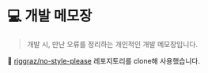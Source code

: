 # 💻 개발 메모장

> 개발 시, 만난 오류를 정리하는 개인적인 개발 메모장입니다.

🎨 [riggraz/no-style-please](https://github.com/riggraz/no-style-please) 레포지토리를 clone해 사용했습니다. 